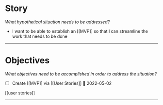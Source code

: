 # Story
*What hypothetical situation needs to be addressed?*
- I want to be able to establish an [[MVP]] so that I can streamline the work that needs to be done

---

# Objectives
*What objectives need to be accomplished in order to address the situation?*
- [ ] Create [[MVP]] via [[User Stories]] 📅 2022-05-02

[[user stories]]

---
